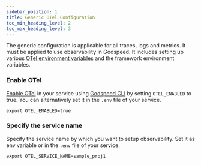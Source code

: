 ```yaml
---
sidebar_position: 1
title: Generic OTel Configuration
toc_min_heading_level: 2
toc_max_heading_level: 3
---
```


The generic configuration is applicable for all traces, logs and metrics. It must be applied to use observability in Godspeed. It includes setting up various [OTel environment variables](https://opentelemetry.io/docs/specs/otel/configuration/sdk-environment-variables/#general-sdk-configuration) and the framework environment variables.

### Enable OTel
[Enable OTel](../CLI.md/#otel) in your service using [Godspeed CLI](../CLI.md) by setting `OTEL_ENABLED` to true. You can alternatively set it in the `.env` file of your service. 
```
export OTEL_ENABLED=true
```

### Specify the service name
Specify the service name by which you want to setup observability. Set it as env variable or in the `.env` file of your service. 
```
export OTEL_SERVICE_NAME=sample_proj1
```

<!-- Let's assume you have setup SigNoz as the exporter then you will see something like this: 
![Metrics](/img/Metrics.png)
![SigNozgraph](/img/SigNoz-graph.png)
![Traces](/img/Traces.png) -->
